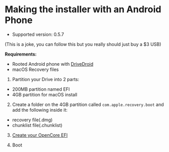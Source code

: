 # Making the installer with an Android Phone

* Supported version: 0.5.7

(This is a joke, you can follow this but you really should just buy a $3 USB)


**Requirements:**

* Rooted Android phone with [DriveDroid](https://softwarebakery.com/projects/drivedroid)
* macOS Recovery files

1. Partition your Drive into 2 parts:
* 200MB partition named EFI
* 4GB partition for macOS install

2. Create a folder on the 4GB partition called `com.apple.recovery.boot` and add the following inside it:
* recovery file(.dmg)
* chunklist file(.chunklist)

3. [Create your OpenCore EFI](/installer-guide/opencore-efi.md)

4. Boot

